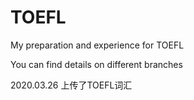 # TOEFL
My preparation and experience for TOEFL 

You can find details on different branches

2020.03.26 上传了TOEFL词汇

